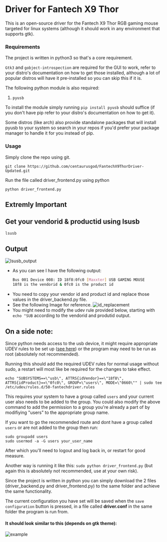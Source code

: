 # Driver for Fantech X9 Thor

This is an open-source driver for the Fantech X9 Thor RGB gaming mouse targeted for linux systems (although it should work in any environment that supports gtk).


### Requirements

The project is written in python3 so that's a core requirement. 

`Gtk3` and `gobject-introspection` are required for the GUI to work, refer to your distro's documentation on how to get those installed, although a lot of popular distros will have it pre-installed so you can skip this if it is.

The following python module is also required:
1. `pyusb`

To install the module simply running `pip install pyusb` should suffice (if you don't have pip refer to your distro's documentation on how to get it).

Some distros (like arch) also provide standalone packages that will install pyusb to your system so search in your repos if you'd prefer your package manager to handle it for you instead of pip.

### Usage
Simply clone the repo using git.

`git clone https://github.com/centaurusgod/FantechX9ThorDriver-Updated.git`

Run the file called driver_frontend.py using python

`python driver_frontend.py`

## Extremly Important
## Get your vendorid & productid using lsusb
```bash
lsusb
```
## Output
![lsusb_output](https://i.ibb.co/r07MqfK/image.png)
- As you can see I have the following output:
  ```bash
  Bus 001 Device 008: ID 18f8:0fc0 [Maxxter] USB GAMING MOUSE
  18f8 is the vendorid & 0fc0 is the product id
  ```
- You need to copy your vendor id and product id and replace those values in the driver_backend.py file.
- See the following Image for reference.
  ![id_replacement](https://i.ibb.co/p4tJc39/image.png)
- You might need to modify the udev rule provided below, starting with `echo "SUB` according to the vendorid and produtid output.
## On a side note:
Since python needs access to the usb device, it might require appropriate UDEV rules to be set up ([see here](https://wiki.archlinux.org/index.php/udev#Accessing_firmware_programmers_and_USB_virtual_comm_devices)) or the program may need to be run as root (absolutely not recommended).

Running this should add the required UDEV rules for normal usage without sudo, a restart will most like be required for the changes to take effect.

```
echo "SUBSYSTEMS==\"usb\", ATTRS{idVendor}==\"18f8\", ATTRS{idProduct}==\"0fc0\", GROUP=\"users\", MODE=\"0660\"" | sudo tee /etc/udev/rules.d/50-fantechdriver.rules
```

This requires your system to have a group called `users` and your current user also needs to be added to the group. You could also modify the above command to add the permission to a group you're already a part of by modifiying "users" to the appropriate group name.

If you want to go the recommended route and dont have a group called `users` or are not added to the group then run:
```
sudo groupadd users
sudo usermod -a -G users your_user_name
```
After which you'll need to logout and log back in, or restart for good measure.

Another way is running it like this: `sudo python driver_frontend.py` (but again this is absolutely not recommended, use at your own risk).

Since the project is written in python you can simply download the 2 files (driver_backend.py and driver_frontend.py) to the same folder and achieve the same functionality.

The current configuration you have set will be saved when the `save configuration` button is pressed, in a file called **driver.conf** in the same folder the program is run from.



#### It should look similar to this (depends on gtk theme):

![example](https://i.imgur.com/mAXCjX2.png)
